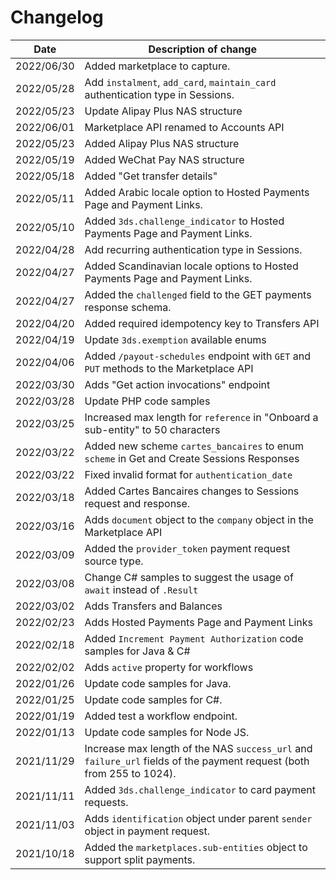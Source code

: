 # Changelog

| Date       | Description of change                                                                                          |
|------------|----------------------------------------------------------------------------------------------------------------|
| 2022/06/30 | Added marketplace to capture.                                                                                  |
| 2022/05/28 | Add `instalment`, `add_card`, `maintain_card` authentication type in Sessions.                                 |
| 2022/05/23 | Update Alipay Plus NAS structure                                                                               |
| 2022/06/01 | Marketplace API renamed to Accounts API                                                                        |
| 2022/05/23 | Added Alipay Plus NAS structure                                                                                |
| 2022/05/19 | Added WeChat Pay NAS structure                                                                                 |
| 2022/05/18 | Added "Get transfer details"                                                                                   |
| 2022/05/11 | Added Arabic locale option to Hosted Payments Page and Payment Links.                                          |
| 2022/05/10 | Added `3ds.challenge_indicator` to Hosted Payments Page and Payment Links.                                     |
| 2022/04/28 | Add recurring authentication type in Sessions.                                                                 |
| 2022/04/27 | Added Scandinavian locale options to Hosted Payments Page and Payment Links.                                   |
| 2022/04/27 | Added the `challenged` field to the GET payments response schema.                                              |
| 2022/04/20 | Added required idempotency key to Transfers API                                                                |
| 2022/04/19 | Update `3ds.exemption` available enums                                                                         |
| 2022/04/06 | Added `/payout-schedules` endpoint with `GET` and `PUT` methods to the Marketplace API                         |
| 2022/03/30 | Adds "Get action invocations" endpoint                                                                         |
| 2022/03/28 | Update PHP code samples                                                                                        |
| 2022/03/25 | Increased max length for `reference` in "Onboard a sub-entity" to 50 characters                                |
| 2022/03/22 | Added new scheme `cartes_bancaires` to enum `scheme` in Get and Create Sessions Responses                      |
| 2022/03/22 | Fixed invalid format for `authentication_date`                                                                 |
| 2022/03/18 | Added Cartes Bancaires changes to Sessions request and response.                                               |
| 2022/03/16 | Adds `document` object to the `company` object in the Marketplace API                                          |
| 2022/03/09 | Added the `provider_token` payment request source type.                                                        |
| 2022/03/08 | Change C# samples to suggest the usage of `await` instead of `.Result`                                         |
| 2022/03/02 | Adds Transfers and Balances                                                                                    |
| 2022/02/23 | Adds Hosted Payments Page and Payment Links                                                                    |
| 2022/02/18 | Added `Increment Payment Authorization` code samples for Java & C#                                             |
| 2022/02/02 | Adds `active` property for workflows                                                                           |
| 2022/01/26 | Update code samples for Java.                                                                                  |
| 2022/01/25 | Update code samples for C#.                                                                                    |
| 2022/01/19 | Added test a workflow endpoint.                                                                                |
| 2022/01/13 | Update code samples for Node JS.                                                                               |
| 2021/11/29 | Increase max length of the NAS `success_url` and `failure_url` fields of the payment request (both from 255 to 1024). |
| 2021/11/11 | Added `3ds.challenge_indicator` to card payment requests.                                                      |
| 2021/11/03 | Adds `identification` object under parent `sender` object in payment request.                                  |
| 2021/10/18 | Added the `marketplaces.sub-entities` object to support split payments.                                        |
